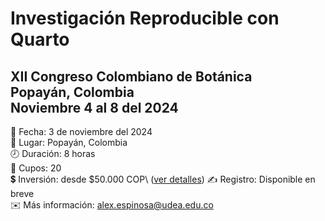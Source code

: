 # Investigación Reproducible con Quarto

## XII Congreso Colombiano de Botánica <br>Popayán, Colombia <br>Noviembre 4 al 8 del 2024

📅 Fecha: 3 de noviembre del 2024\
📍 Lugar: Popayán, Colombia\
🕗 Duración: 8 horas\
👥 Cupos: 20\
💲 Inversión: desde $50.000 COP\ ([ver detalles](https://geobota.github.io/xii-ccb-quarto/#sec-inversion))
✍️ Registro: Disponible en breve\
✉️ Más información: [alex.espinosa\@udea.edu.co](mailto:alex.espinosa@udea.edu.co)
